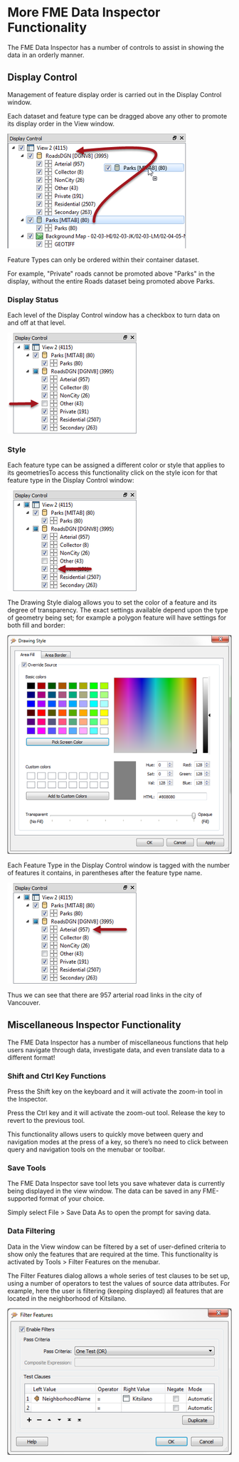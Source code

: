 # More FME Data Inspector Functionality #

The FME Data Inspector has a number of controls to assist in showing the data in an orderly manner.

 
## Display Control ##
Management of feature display order is carried out in the Display Control window.

Each dataset and feature type can be dragged above any other to promote its display order in the View window.

![](./Images/Img1.36.DIDisplayControl.png)

Feature Types can only be ordered within their container dataset.

For example, "Private" roads cannot be promoted above "Parks" in the display, without the entire Roads dataset being promoted above Parks.

 
### Display Status ###
Each level of the Display Control window has a checkbox to turn data on and off at that level.

![](./Images/Img1.37.DIDisplayStatus.png)

### Style ###

Each feature type can be assigned a different color or style that applies to its geometriesTo access this functionality click on the style icon for that feature type in the Display Control window:

![](./Images/Img1.38.DIStyle1.png)

The Drawing Style dialog allows you to set the color of a feature and its degree of transparency. The exact settings available depend upon the type of geometry being set; for example a polygon feature will have settings for both fill and border:

![](./Images/Img1.39.DIStyle2.png)

Each Feature Type in the Display Control window is tagged with the number of features it contains, in parentheses after the feature type name.
 

![](./Images/Img1.40.DINumFeatures.png)
 
Thus we can see that there are 957 arterial road links in the city of Vancouver.

 
## Miscellaneous Inspector Functionality ##

The FME Data Inspector has a number of miscellaneous functions that help users navigate through data, investigate data, and even translate data to a different format!

### Shift and Ctrl Key Functions ###
Press the Shift key on the keyboard and it will activate the zoom-in tool in the Inspector.

Press the Ctrl key and it will activate the zoom-out tool. Release the key to revert to the previous tool.

This functionality allows users to quickly move between query and navigation modes at the press of a key, so there’s no need to click between query and navigation tools on the menubar or toolbar.

### Save Tools ###
The FME Data Inspector save tool lets you save whatever data is currently being displayed in the view window. The data can be saved in any FME-supported format of your choice.

Simply select File > Save Data As to open the prompt for saving data.

### Data Filtering ###
Data in the View window can be filtered by a set of user-defined criteria to show only the features that are required at the time. This functionality is activated by Tools > Filter Features on the menubar.

The Filter Features dialog allows a whole series of test clauses to be set up, using a number of operators to test the values of source data attributes. For example, here the user is filtering (keeping displayed) all features that are located in the neighborhood of Kitsilano.

![](./Images/Img1.41.DIFilterFeatures.png)